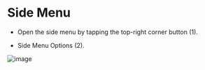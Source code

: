 # Side Menu

- Open the side menu by tapping the top-right corner button (1).​​

- Side Menu Options (2).

![image](https://user-images.githubusercontent.com/105650529/169866836-db7db38f-4656-4b12-8bef-062be616e250.png)

